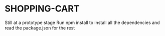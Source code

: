 # SHOPPING-CART
Still at a prototype stage 
Run npm install to install all the dependencies and read the package.json for the rest
